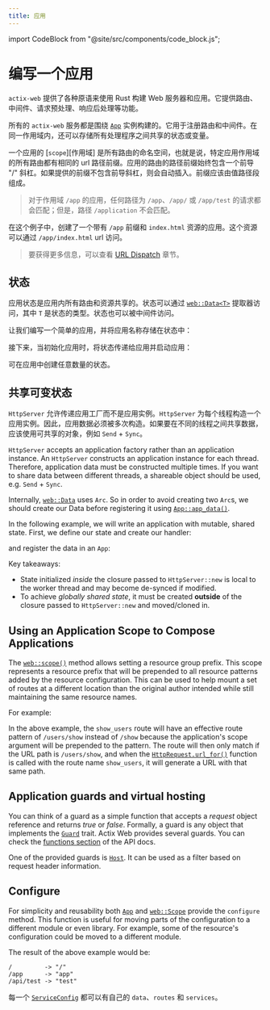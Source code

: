 ```yaml
---
title: 应用
---
```


import CodeBlock from "@site/src/components/code_block.js";

# 编写一个应用

`actix-web` 提供了各种原语来使用 Rust 构建 Web 服务器和应用。它提供路由、中间件、请求预处理、响应后处理等功能。

所有的 `actix-web` 服务都是围绕 [`App`][app] 实例构建的。它用于注册路由和中间件。在同一作用域内，还可以存储所有处理程序之间共享的状态或变量。

一个应用的 [`scope`][作用域] 是所有路由的命名空间，也就是说，特定应用作用域的所有路由都有相同的 url 路径前缀。应用的路由的路径前缀始终包含一个前导 "/" 斜杠。如果提供的前缀不包含前导斜杠，则会自动插入。前缀应该由值路径段组成。

> 对于作用域 `/app` 的应用，任何路径为 `/app`、`/app/` 或 `/app/test` 的请求都会匹配；但是，路径 `/application` 不会匹配。

<CodeBlock example="application" file="app.rs" section="setup" />

在这个例子中，创建了一个带有 `/app` 前缀和 `index.html` 资源的应用。这个资源可以通过 `/app/index.html` url 访问。

> 要获得更多信息，可以查看 [URL Dispatch][usingappprefix] 章节。

## 状态

应用状态是应用内所有路由和资源共享的。状态可以通过 [`web::Data<T>`][data] 提取器访问，其中 `T` 是状态的类型。状态也可以被中间件访问。

让我们编写一个简单的应用，并将应用名称存储在状态中：

<CodeBlock example="application" file="state.rs" section="setup" />

接下来，当初始化应用时，将状态传递给应用并启动应用：

<CodeBlock example="application" file="state.rs" section="start_app" />

可在应用中创建任意数量的状态。

## 共享可变状态

`HttpServer` 允许传递应用工厂而不是应用实例。`HttpServer` 为每个线程构造一个应用实例。因此，应用数据必须被多次构造。如果要在不同的线程之间共享数据，应该使用可共享的对象，例如 `Send` + `Sync`。

`HttpServer` accepts an application factory rather than an application instance. An `HttpServer` constructs an application instance for each thread. Therefore, application data must be constructed multiple times. If you want to share data between different threads, a shareable object should be used, e.g. `Send` + `Sync`.

Internally, [`web::Data`][data] uses `Arc`. So in order to avoid creating two `Arc`s, we should create our Data before registering it using [`App::app_data()`][appdata].

In the following example, we will write an application with mutable, shared state. First, we define our state and create our handler:

<CodeBlock example="application" file="mutable_state.rs" section="setup_mutable" />

and register the data in an `App`:

<CodeBlock example="application" file="mutable_state.rs" section="make_app_mutable" />

Key takeaways:
- State initialized _inside_ the closure passed to `HttpServer::new` is local to the worker thread and may become de-synced if modified.
- To achieve _globally shared state_, it must be created **outside** of the closure passed to `HttpServer::new` and moved/cloned in.

## Using an Application Scope to Compose Applications

The [`web::scope()`][webscope] method allows setting a resource group prefix. This scope represents a resource prefix that will be prepended to all resource patterns added by the resource configuration. This can be used to help mount a set of routes at a different location than the original author intended while still maintaining the same resource names.

For example:

<CodeBlock example="application" file="scope.rs" section="scope" />

In the above example, the `show_users` route will have an effective route pattern of `/users/show` instead of `/show` because the application's scope argument will be prepended to the pattern. The route will then only match if the URL path is `/users/show`, and when the [`HttpRequest.url_for()`][urlfor] function is called with the route name `show_users`, it will generate a URL with that same path.

## Application guards and virtual hosting

You can think of a guard as a simple function that accepts a _request_ object reference and returns _true_ or _false_. Formally, a guard is any object that implements the [`Guard`][guardtrait] trait. Actix Web provides several guards. You can check the [functions section][guardfuncs] of the API docs.

One of the provided guards is [`Host`][guardheader]. It can be used as a filter based on request header information.

<CodeBlock example="application" file="vh.rs" section="vh" />

## Configure

For simplicity and reusability both [`App`][appconfig] and [`web::Scope`][webscopeconfig] provide the `configure` method. This function is useful for moving parts of the configuration to a different module or even library. For example, some of the resource's configuration could be moved to a different module.

<CodeBlock example="application" file="config.rs" section="config" />

The result of the above example would be:

```
/         -> "/"
/app      -> "app"
/api/test -> "test"
```

每一个 [`ServiceConfig`][serviceconfig] 都可以有自己的 `data`、`routes` 和 `services`。

<!-- LINKS -->

[usingappprefix]: /docs/url-dispatch/index.html#using-an-application-prefix-to-compose-applications
[stateexample]: https://github.com/actix/examples/blob/master/basics/state/src/main.rs
[guardtrait]: https://docs.rs/actix-web/4/actix_web/guard/trait.Guard.html
[guardfuncs]: https://docs.rs/actix-web/4/actix_web/guard/index.html#functions
[guardheader]: https://docs.rs/actix-web/4/actix_web/guard/fn.Header.html
[data]: https://docs.rs/actix-web/4/actix_web/web/struct.Data.html
[app]: https://docs.rs/actix-web/4/actix_web/struct.App.html
[appconfig]: https://docs.rs/actix-web/4/actix_web/struct.App.html#method.configure
[appdata]: https://docs.rs/actix-web/4/actix_web/struct.App.html#method.app_data
[scope]: https://docs.rs/actix-web/4/actix_web/struct.Scope.html
[webscopeconfig]: https://docs.rs/actix-web/4/actix_web/struct.Scope.html#method.configure
[webscope]: https://docs.rs/actix-web/4/actix_web/web/fn.scope.html
[urlfor]: https://docs.rs/actix-web/4/actix_web/struct.HttpRequest.html#method.url_for
[serviceconfig]: https://docs.rs/actix-web/4/actix_web/web/struct.ServiceConfig.html
